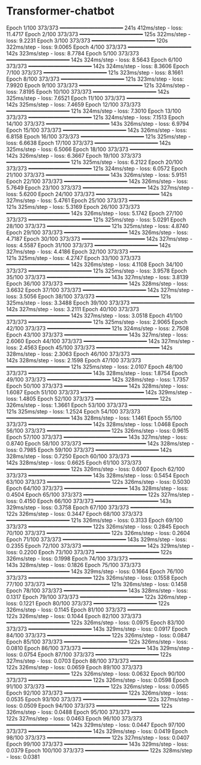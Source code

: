 # Transformer-chatbot

Epoch 1/100
373/373 ━━━━━━━━━━━━━━━━━━━━ 241s 412ms/step - loss: 11.4717
Epoch 2/100
373/373 ━━━━━━━━━━━━━━━━━━━━ 125s 322ms/step - loss: 9.2231
Epoch 3/100
373/373 ━━━━━━━━━━━━━━━━━━━━ 120s 322ms/step - loss: 9.0065
Epoch 4/100
373/373 ━━━━━━━━━━━━━━━━━━━━ 142s 323ms/step - loss: 8.7784
Epoch 5/100
373/373 ━━━━━━━━━━━━━━━━━━━━ 142s 324ms/step - loss: 8.5643
Epoch 6/100
373/373 ━━━━━━━━━━━━━━━━━━━━ 142s 324ms/step - loss: 8.3606
Epoch 7/100
373/373 ━━━━━━━━━━━━━━━━━━━━ 121s 323ms/step - loss: 8.1661
Epoch 8/100
373/373 ━━━━━━━━━━━━━━━━━━━━ 121s 323ms/step - loss: 7.9920
Epoch 9/100
373/373 ━━━━━━━━━━━━━━━━━━━━ 121s 324ms/step - loss: 7.8195
Epoch 10/100
373/373 ━━━━━━━━━━━━━━━━━━━━ 142s 325ms/step - loss: 7.6521
Epoch 11/100
373/373 ━━━━━━━━━━━━━━━━━━━━ 142s 325ms/step - loss: 7.4659
Epoch 12/100
373/373 ━━━━━━━━━━━━━━━━━━━━ 121s 324ms/step - loss: 7.3010
Epoch 13/100
373/373 ━━━━━━━━━━━━━━━━━━━━ 121s 324ms/step - loss: 7.1513
Epoch 14/100
373/373 ━━━━━━━━━━━━━━━━━━━━ 143s 326ms/step - loss: 6.9794
Epoch 15/100
373/373 ━━━━━━━━━━━━━━━━━━━━ 142s 326ms/step - loss: 6.8158
Epoch 16/100
373/373 ━━━━━━━━━━━━━━━━━━━━ 121s 325ms/step - loss: 6.6638
Epoch 17/100
373/373 ━━━━━━━━━━━━━━━━━━━━ 142s 325ms/step - loss: 6.5066
Epoch 18/100
373/373 ━━━━━━━━━━━━━━━━━━━━ 142s 326ms/step - loss: 6.3667
Epoch 19/100
373/373 ━━━━━━━━━━━━━━━━━━━━ 121s 325ms/step - loss: 6.2122
Epoch 20/100
373/373 ━━━━━━━━━━━━━━━━━━━━ 121s 324ms/step - loss: 6.0572
Epoch 21/100
373/373 ━━━━━━━━━━━━━━━━━━━━ 143s 326ms/step - loss: 5.9151
Epoch 22/100
373/373 ━━━━━━━━━━━━━━━━━━━━ 142s 326ms/step - loss: 5.7649
Epoch 23/100
373/373 ━━━━━━━━━━━━━━━━━━━━ 142s 327ms/step - loss: 5.6200
Epoch 24/100
373/373 ━━━━━━━━━━━━━━━━━━━━ 142s 327ms/step - loss: 5.4761
Epoch 25/100
373/373 ━━━━━━━━━━━━━━━━━━━━ 121s 325ms/step - loss: 5.3169
Epoch 26/100
373/373 ━━━━━━━━━━━━━━━━━━━━ 142s 326ms/step - loss: 5.1742
Epoch 27/100
373/373 ━━━━━━━━━━━━━━━━━━━━ 121s 325ms/step - loss: 5.0291
Epoch 28/100
373/373 ━━━━━━━━━━━━━━━━━━━━ 121s 325ms/step - loss: 4.8740
Epoch 29/100
373/373 ━━━━━━━━━━━━━━━━━━━━ 142s 326ms/step - loss: 4.7187
Epoch 30/100
373/373 ━━━━━━━━━━━━━━━━━━━━ 142s 327ms/step - loss: 4.5587
Epoch 31/100
373/373 ━━━━━━━━━━━━━━━━━━━━ 142s 327ms/step - loss: 4.4186
Epoch 32/100
373/373 ━━━━━━━━━━━━━━━━━━━━ 121s 325ms/step - loss: 4.2747
Epoch 33/100
373/373 ━━━━━━━━━━━━━━━━━━━━ 142s 326ms/step - loss: 4.1108
Epoch 34/100
373/373 ━━━━━━━━━━━━━━━━━━━━ 121s 325ms/step - loss: 3.9578
Epoch 35/100
373/373 ━━━━━━━━━━━━━━━━━━━━ 143s 327ms/step - loss: 3.8139
Epoch 36/100
373/373 ━━━━━━━━━━━━━━━━━━━━ 142s 328ms/step - loss: 3.6632
Epoch 37/100
373/373 ━━━━━━━━━━━━━━━━━━━━ 142s 327ms/step - loss: 3.5056
Epoch 38/100
373/373 ━━━━━━━━━━━━━━━━━━━━ 121s 325ms/step - loss: 3.3488
Epoch 39/100
373/373 ━━━━━━━━━━━━━━━━━━━━ 142s 327ms/step - loss: 3.2111
Epoch 40/100
373/373 ━━━━━━━━━━━━━━━━━━━━ 142s 327ms/step - loss: 3.0518
Epoch 41/100
373/373 ━━━━━━━━━━━━━━━━━━━━ 121s 325ms/step - loss: 2.9065
Epoch 42/100
373/373 ━━━━━━━━━━━━━━━━━━━━ 121s 324ms/step - loss: 2.7508
Epoch 43/100
373/373 ━━━━━━━━━━━━━━━━━━━━ 143s 327ms/step - loss: 2.6060
Epoch 44/100
373/373 ━━━━━━━━━━━━━━━━━━━━ 142s 327ms/step - loss: 2.4563
Epoch 45/100
373/373 ━━━━━━━━━━━━━━━━━━━━ 142s 328ms/step - loss: 2.3063
Epoch 46/100
373/373 ━━━━━━━━━━━━━━━━━━━━ 142s 328ms/step - loss: 2.1598
Epoch 47/100
373/373 ━━━━━━━━━━━━━━━━━━━━ 121s 325ms/step - loss: 2.0107
Epoch 48/100
373/373 ━━━━━━━━━━━━━━━━━━━━ 143s 328ms/step - loss: 1.8754
Epoch 49/100
373/373 ━━━━━━━━━━━━━━━━━━━━ 142s 328ms/step - loss: 1.7357
Epoch 50/100
373/373 ━━━━━━━━━━━━━━━━━━━━ 142s 328ms/step - loss: 1.6087
Epoch 51/100
373/373 ━━━━━━━━━━━━━━━━━━━━ 142s 329ms/step - loss: 1.4805
Epoch 52/100
373/373 ━━━━━━━━━━━━━━━━━━━━ 122s 326ms/step - loss: 1.3661
Epoch 53/100
373/373 ━━━━━━━━━━━━━━━━━━━━ 121s 325ms/step - loss: 1.2524
Epoch 54/100
373/373 ━━━━━━━━━━━━━━━━━━━━ 143s 328ms/step - loss: 1.1461
Epoch 55/100
373/373 ━━━━━━━━━━━━━━━━━━━━ 142s 328ms/step - loss: 1.0468
Epoch 56/100
373/373 ━━━━━━━━━━━━━━━━━━━━ 122s 326ms/step - loss: 0.9615
Epoch 57/100
373/373 ━━━━━━━━━━━━━━━━━━━━ 143s 327ms/step - loss: 0.8740
Epoch 58/100
373/373 ━━━━━━━━━━━━━━━━━━━━ 142s 328ms/step - loss: 0.7985
Epoch 59/100
373/373 ━━━━━━━━━━━━━━━━━━━━ 142s 328ms/step - loss: 0.7250
Epoch 60/100
373/373 ━━━━━━━━━━━━━━━━━━━━ 142s 328ms/step - loss: 0.6625
Epoch 61/100
373/373 ━━━━━━━━━━━━━━━━━━━━ 122s 326ms/step - loss: 0.6007
Epoch 62/100
373/373 ━━━━━━━━━━━━━━━━━━━━ 143s 328ms/step - loss: 0.5454
Epoch 63/100
373/373 ━━━━━━━━━━━━━━━━━━━━ 122s 326ms/step - loss: 0.5030
Epoch 64/100
373/373 ━━━━━━━━━━━━━━━━━━━━ 143s 328ms/step - loss: 0.4504
Epoch 65/100
373/373 ━━━━━━━━━━━━━━━━━━━━ 122s 327ms/step - loss: 0.4150
Epoch 66/100
373/373 ━━━━━━━━━━━━━━━━━━━━ 143s 329ms/step - loss: 0.3758
Epoch 67/100
373/373 ━━━━━━━━━━━━━━━━━━━━ 122s 326ms/step - loss: 0.3447
Epoch 68/100
373/373 ━━━━━━━━━━━━━━━━━━━━ 121s 326ms/step - loss: 0.3133
Epoch 69/100
373/373 ━━━━━━━━━━━━━━━━━━━━ 122s 326ms/step - loss: 0.2845
Epoch 70/100
373/373 ━━━━━━━━━━━━━━━━━━━━ 122s 326ms/step - loss: 0.2604
Epoch 71/100
373/373 ━━━━━━━━━━━━━━━━━━━━ 143s 329ms/step - loss: 0.2355
Epoch 72/100
373/373 ━━━━━━━━━━━━━━━━━━━━ 142s 329ms/step - loss: 0.2200
Epoch 73/100
373/373 ━━━━━━━━━━━━━━━━━━━━ 122s 326ms/step - loss: 0.1998
Epoch 74/100
373/373 ━━━━━━━━━━━━━━━━━━━━ 143s 328ms/step - loss: 0.1826
Epoch 75/100
373/373 ━━━━━━━━━━━━━━━━━━━━ 142s 329ms/step - loss: 0.1664
Epoch 76/100
373/373 ━━━━━━━━━━━━━━━━━━━━ 122s 326ms/step - loss: 0.1558
Epoch 77/100
373/373 ━━━━━━━━━━━━━━━━━━━━ 121s 326ms/step - loss: 0.1458
Epoch 78/100
373/373 ━━━━━━━━━━━━━━━━━━━━ 143s 328ms/step - loss: 0.1317
Epoch 79/100
373/373 ━━━━━━━━━━━━━━━━━━━━ 122s 326ms/step - loss: 0.1221
Epoch 80/100
373/373 ━━━━━━━━━━━━━━━━━━━━ 122s 326ms/step - loss: 0.1145
Epoch 81/100
373/373 ━━━━━━━━━━━━━━━━━━━━ 122s 326ms/step - loss: 0.1044
Epoch 82/100
373/373 ━━━━━━━━━━━━━━━━━━━━ 122s 326ms/step - loss: 0.0975
Epoch 83/100
373/373 ━━━━━━━━━━━━━━━━━━━━ 143s 329ms/step - loss: 0.0917
Epoch 84/100
373/373 ━━━━━━━━━━━━━━━━━━━━ 122s 326ms/step - loss: 0.0847
Epoch 85/100
373/373 ━━━━━━━━━━━━━━━━━━━━ 122s 326ms/step - loss: 0.0810
Epoch 86/100
373/373 ━━━━━━━━━━━━━━━━━━━━ 143s 329ms/step - loss: 0.0754
Epoch 87/100
373/373 ━━━━━━━━━━━━━━━━━━━━ 122s 327ms/step - loss: 0.0703
Epoch 88/100
373/373 ━━━━━━━━━━━━━━━━━━━━ 122s 326ms/step - loss: 0.0659
Epoch 89/100
373/373 ━━━━━━━━━━━━━━━━━━━━ 122s 326ms/step - loss: 0.0632
Epoch 90/100
373/373 ━━━━━━━━━━━━━━━━━━━━ 122s 326ms/step - loss: 0.0598
Epoch 91/100
373/373 ━━━━━━━━━━━━━━━━━━━━ 122s 326ms/step - loss: 0.0565
Epoch 92/100
373/373 ━━━━━━━━━━━━━━━━━━━━ 122s 326ms/step - loss: 0.0535
Epoch 93/100
373/373 ━━━━━━━━━━━━━━━━━━━━ 122s 327ms/step - loss: 0.0509
Epoch 94/100
373/373 ━━━━━━━━━━━━━━━━━━━━ 122s 326ms/step - loss: 0.0488
Epoch 95/100
373/373 ━━━━━━━━━━━━━━━━━━━━ 122s 327ms/step - loss: 0.0463
Epoch 96/100
373/373 ━━━━━━━━━━━━━━━━━━━━ 142s 329ms/step - loss: 0.0447
Epoch 97/100
373/373 ━━━━━━━━━━━━━━━━━━━━ 142s 329ms/step - loss: 0.0419
Epoch 98/100
373/373 ━━━━━━━━━━━━━━━━━━━━ 122s 327ms/step - loss: 0.0407
Epoch 99/100
373/373 ━━━━━━━━━━━━━━━━━━━━ 143s 329ms/step - loss: 0.0379
Epoch 100/100
373/373 ━━━━━━━━━━━━━━━━━━━━ 122s 328ms/step - loss: 0.0381
